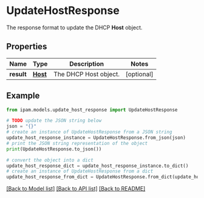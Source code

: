 # UpdateHostResponse

The response format to update the DHCP __Host__ object.

## Properties

Name | Type | Description | Notes
------------ | ------------- | ------------- | -------------
**result** | [**Host**](Host.md) | The DHCP Host object. | [optional] 

## Example

```python
from ipam.models.update_host_response import UpdateHostResponse

# TODO update the JSON string below
json = "{}"
# create an instance of UpdateHostResponse from a JSON string
update_host_response_instance = UpdateHostResponse.from_json(json)
# print the JSON string representation of the object
print(UpdateHostResponse.to_json())

# convert the object into a dict
update_host_response_dict = update_host_response_instance.to_dict()
# create an instance of UpdateHostResponse from a dict
update_host_response_from_dict = UpdateHostResponse.from_dict(update_host_response_dict)
```
[[Back to Model list]](../README.md#documentation-for-models) [[Back to API list]](../README.md#documentation-for-api-endpoints) [[Back to README]](../README.md)


